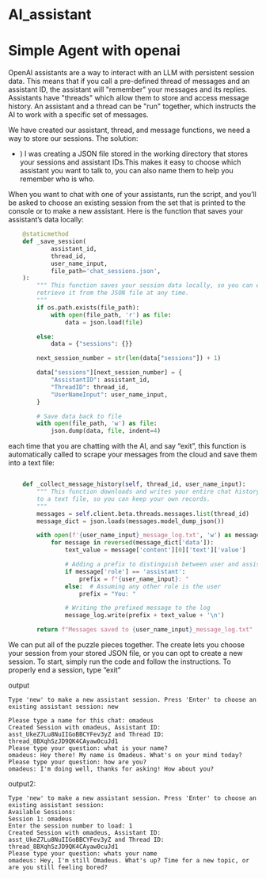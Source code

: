 # AI_assistant

 # Simple Agent with openai

OpenAI assistants are a way to interact with an LLM with persistent session data. 
This means that if you call a pre-defined thread of messages and an assistant ID,
the assistant will "remember" your messages and its replies.
Assistants have "threads" which allow them to store and access message history. 
An assistant and a thread can be "run" together, 
which instructs the AI to work with a specific set of messages. 


We have created our assistant, thread, and message functions, 
we need a way to store our sessions. 
The solution:
   - ) I was creating a JSON file stored in the working directory that stores your 
   sessions and assistant IDs.This makes it easy to choose which assistant you want to talk to,
   you can also name them to help you remember who is who.


When you want to chat with one of your assistants, 
run the script, and you’ll be asked to choose an existing session from the 
set that is printed to the console or to make a new assistant.
Here is the function that saves your assistant’s data locally:
```python
    @staticmethod
    def _save_session(
            assistant_id,
            thread_id,
            user_name_input,
            file_path='chat_sessions.json',
    ):
        """ This function saves your session data locally, so you can easily
        retrieve it from the JSON file at any time.
        """
        if os.path.exists(file_path):
            with open(file_path, 'r') as file:
                data = json.load(file)

        else:
            data = {"sessions": {}}

        next_session_number = str(len(data["sessions"]) + 1)

        data["sessions"][next_session_number] = {
            "AssistantID": assistant_id,
            "ThreadID": thread_id,
            "UserNameInput": user_name_input,
        }

        # Save data back to file
        with open(file_path, 'w') as file:
            json.dump(data, file, indent=4)
   ```


each time that you are chatting with the AI, and say “exit”, this function is 
automatically called to scrape your messages from the cloud and save them into 
a text file:
```python

    def _collect_message_history(self, thread_id, user_name_input):
        """ This function downloads and writes your entire chat history
        to a text file, so you can keep your own records.
        """
        messages = self.client.beta.threads.messages.list(thread_id)
        message_dict = json.loads(messages.model_dump_json())

        with open(f'{user_name_input}_message_log.txt', 'w') as message_log:
            for message in reversed(message_dict['data']):
                text_value = message['content'][0]['text']['value']

                # Adding a prefix to distinguish between user and assistant messages
                if message['role'] == 'assistant':
                    prefix = f"{user_name_input}: "
                else:  # Assuming any other role is the user
                    prefix = "You: "

                # Writing the prefixed message to the log
                message_log.write(prefix + text_value + '\n')

        return f"Messages saved to {user_name_input}_message_log.txt"
```

We can put all of the puzzle pieces together. The create lets you 
choose your session from your stored JSON file, 
or you can opt to create a new session.
To start, simply run the code and follow the instructions. 
To properly end a session, type “exit”

output
```terminal
Type 'new' to make a new assistant session. Press 'Enter' to choose an existing assistant session: new

Please type a name for this chat: omadeus
Created Session with omadeus, Assistant ID: asst_UkeZ7Lu8NuIIGoBBCYFev3yZ and Thread ID: thread_8BXqhSzJD9QK4CAyaw0cuJd1
Please type your question: what is your name?
omadeus: Hey there! My name is Omadeus. What's on your mind today?
Please type your question: how are you?
omadeus: I'm doing well, thanks for asking! How about you?

```

output2:

```commandline
Type 'new' to make a new assistant session. Press 'Enter' to choose an existing assistant session: 
Available Sessions:
Session 1: omadeus
Enter the session number to load: 1
Created Session with omadeus, Assistant ID: asst_UkeZ7Lu8NuIIGoBBCYFev3yZ and Thread ID: thread_8BXqhSzJD9QK4CAyaw0cuJd1
Please type your question: whats your name
omadeus: Hey, I'm still Omadeus. What's up? Time for a new topic, or are you still feeling bored?

```
